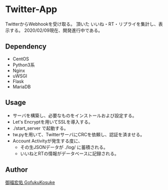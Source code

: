 Twitter-App
===========
TwitterからWebhookを受け取る。
頂いた いいね・RT・リプライを集計し、表示する。
2020/02/09現在、開発進行中である。

## Dependency
- CentOS
- Python3系
- Nginx
- uWSGI
- Flask
- MariaDB

## Usage
- サーバを構築し、必要なものをインストールおよび設定する。
- Let's Encryptを用いてSSLを導入する。
- ./start_server で起動する。
- tw.pyを用いて、TwitterサーバにCRCを依頼し、認証を済ませる。
- Account Activityが発生する度に、
  - その生JSONデータが ./log/ に蓄積される。
  - いいねとRTの情報がデータベースに記録される。

## Author
[御福宏佑 GofukuKosuke](https://github.com/GofukuKosuke)
